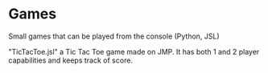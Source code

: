 # Games
Small games that can be played from the console (Python, JSL)

"TicTacToe.jsl"
  a Tic Tac Toe game made on JMP. It has both 1 and 2 player capabilities and keeps track of score.
